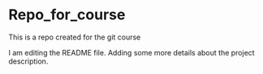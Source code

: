 # Repo_for_course

This is a repo created for the git course

I am editing the README file. Adding some more details about the project description.


